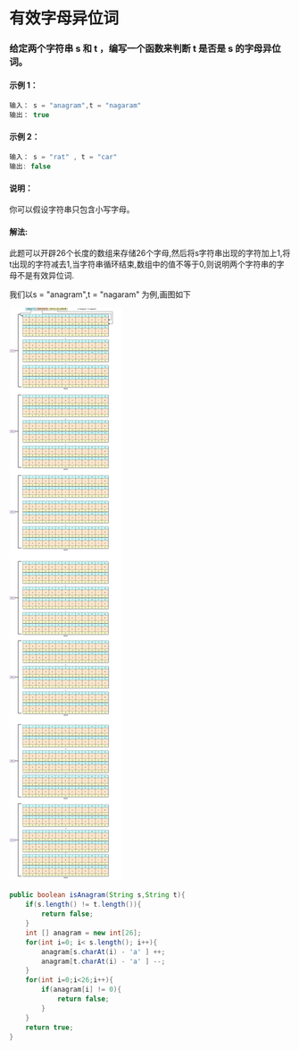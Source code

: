 # 有效字母异位词

### 给定两个字符串 s 和 t ，编写一个函数来判断 t 是否是 s 的字母异位词。

#### 示例 1：

``` java
输入： s = "anagram",t = "nagaram"
输出： true
```

#### 示例 2：

``` java
输入： s = "rat" , t = "car"
输出: false
```

#### 说明：

你可以假设字符串只包含小写字母。




#### 解法:
此题可以开辟26个长度的数组来存储26个字母,然后将s字符串出现的字符加上1,将t出现的字符减去1,当字符串循环结束,数组中的值不等于0,则说明两个字符串的字母不是有效异位词.

我们以s = "anagram",t = "nagaram" 为例,画图如下


![avatar](./isAnagram.png)

``` java
public boolean isAnagram(String s,String t){
    if(s.length() != t.length()){
        return false;
    }
    int [] anagram = new int[26];
    for(int i=0; i< s.length(); i++){
        anagram[s.charAt(i) - 'a' ] ++;
        anagram[t.charAt(i) - 'a' ] --;
    }
    for(int i=0;i<26;i++){
        if(anagram[i] != 0){
            return false;
        }
    }
    return true;
}

```